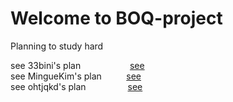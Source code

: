 # Welcome to BOQ-project

Planning to study hard

see 33bini's plan&nbsp;&nbsp;&nbsp;&nbsp;&nbsp;&nbsp;&nbsp;&nbsp;&nbsp;&nbsp;&nbsp;&nbsp;&nbsp;&nbsp;&nbsp;&nbsp;&nbsp;&nbsp;&nbsp;&nbsp;[see](https://github.com/42SeoulBSQ/BOQ-project/tree/bini)  
see MingueKim's plan&nbsp;&nbsp;&nbsp;&nbsp;&nbsp;&nbsp;&nbsp;&nbsp;&nbsp;&nbsp;[see](https://github.com/42SeoulBSQ/BOQ-project/tree/MingueKim)  
see ohtjqkd's plan&nbsp;&nbsp;&nbsp;&nbsp;&nbsp;&nbsp;&nbsp;&nbsp;&nbsp;&nbsp;&nbsp;&nbsp;&nbsp;&nbsp;&nbsp;&nbsp;&nbsp;[see](https://github.com/42SeoulBSQ/BOQ-project/tree/ohtjqkd)  
